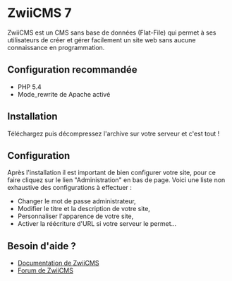 ZwiiCMS 7
=========

ZwiiCMS est un CMS sans base de données (Flat-File) qui permet à ses utilisateurs de créer et gérer facilement un site web sans aucune connaissance en programmation.

## Configuration recommandée

* PHP 5.4
* Mode_rewrite de Apache activé

## Installation

Téléchargez puis décompressez l'archive sur votre serveur et c'est tout !

## Configuration

Après l'installation il est important de bien configurer votre site, pour ce faire cliquez sur le lien "Administration" en bas de page. Voici une liste non exhaustive des configurations à effectuer :

* Changer le mot de passe administrateur,
* Modifier le titre et la description de votre site,
* Personnaliser l'apparence de votre site,
* Activer la réécriture d'URL si votre serveur le permet...

## Besoin d'aide ?

* [Documentation de ZwiiCMS](https://github.com/remijean/ZwiiCMS/wiki/)
* [Forum de ZwiiCMS](http://forum.zwiicms.com/)